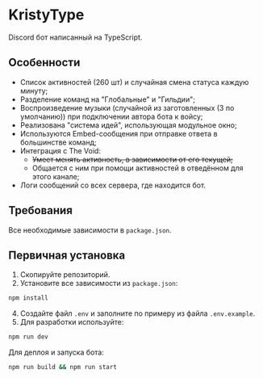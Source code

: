 # KristyType

Discord бот написанный на TypeScript.

## Особенности

- Список активностей (260 шт) и случайная смена статуса каждую минуту;
- Разделение команд на "Глобальные" и "Гильдии";
- Воспроизведение музыки (случайной из заготовленных (3 по умолчанию)) при подключении автора бота к войсу;
- Реализована "система идей", использующая модульное окно;
- Используются Embed-сообщения при отправке ответа в большинстве команд;
- Интеграция с The Void:
	- ~~Умеет менять активность, в зависимости от его текущей;~~
	- Общается с ним при помощи активностей в отведённом для этого канале;
- Логи сообщений со всех сервера, где находится бот.

## Требования

Все необходимые зависимости в `package.json`.

## Первичная установка
1. Скопируйте репозиторий.
2. Установите все зависимости из `package.json`:
```bash
npm install
```
4. Создайте файл `.env` и заполните по примеру из файла `.env.example`. 
5. Для разработки используйте:
```bash
npm run dev
```
Для деплоя и запуска бота:
```bash
npm run build && npm run start
```